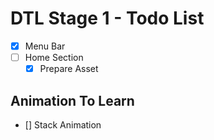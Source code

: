 # DTL Stage 1 - Todo List

- [x] Menu Bar
- [ ] Home Section
  - [x] Prepare Asset

## Animation To Learn

- [] Stack Animation
